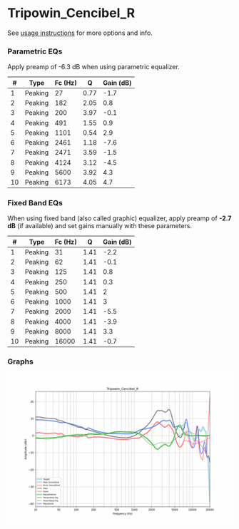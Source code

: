 # Tripowin_Cencibel_R
See [usage instructions](https://github.com/jaakkopasanen/AutoEq#usage) for more options and info.

### Parametric EQs
Apply preamp of -6.3 dB when using parametric equalizer.

|   # | Type    |   Fc (Hz) |    Q |   Gain (dB) |
|-----|---------|-----------|------|-------------|
|   1 | Peaking |        27 | 0.77 |        -1.7 |
|   2 | Peaking |       182 | 2.05 |         0.8 |
|   3 | Peaking |       200 | 3.97 |        -0.1 |
|   4 | Peaking |       491 | 1.55 |         0.9 |
|   5 | Peaking |      1101 | 0.54 |         2.9 |
|   6 | Peaking |      2461 | 1.18 |        -7.6 |
|   7 | Peaking |      2471 | 3.59 |        -1.5 |
|   8 | Peaking |      4124 | 3.12 |        -4.5 |
|   9 | Peaking |      5600 | 3.92 |         4.3 |
|  10 | Peaking |      6173 | 4.05 |         4.7 |

### Fixed Band EQs
When using fixed band (also called graphic) equalizer, apply preamp of **-2.7 dB** (if available) and set gains manually with these parameters.

|   # | Type    |   Fc (Hz) |    Q |   Gain (dB) |
|-----|---------|-----------|------|-------------|
|   1 | Peaking |        31 | 1.41 |        -2.2 |
|   2 | Peaking |        62 | 1.41 |        -0.1 |
|   3 | Peaking |       125 | 1.41 |         0.8 |
|   4 | Peaking |       250 | 1.41 |         0.3 |
|   5 | Peaking |       500 | 1.41 |         2   |
|   6 | Peaking |      1000 | 1.41 |         3   |
|   7 | Peaking |      2000 | 1.41 |        -5.5 |
|   8 | Peaking |      4000 | 1.41 |        -3.9 |
|   9 | Peaking |      8000 | 1.41 |         3.3 |
|  10 | Peaking |     16000 | 1.41 |        -0.7 |

### Graphs
![](./Tripowin_Cencibel_R.png)
